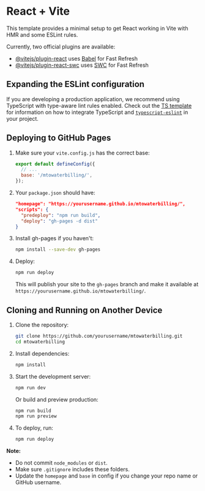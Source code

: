 # React + Vite

This template provides a minimal setup to get React working in Vite with HMR and some ESLint rules.

Currently, two official plugins are available:

- [@vitejs/plugin-react](https://github.com/vitejs/vite-plugin-react/blob/main/packages/plugin-react) uses [Babel](https://babeljs.io/) for Fast Refresh
- [@vitejs/plugin-react-swc](https://github.com/vitejs/vite-plugin-react/blob/main/packages/plugin-react-swc) uses [SWC](https://swc.rs/) for Fast Refresh

## Expanding the ESLint configuration

If you are developing a production application, we recommend using TypeScript with type-aware lint rules enabled. Check out the [TS template](https://github.com/vitejs/vite/tree/main/packages/create-vite/template-react-ts) for information on how to integrate TypeScript and [`typescript-eslint`](https://typescript-eslint.io) in your project.

## Deploying to GitHub Pages

1. Make sure your `vite.config.js` has the correct base:
   ```js
   export default defineConfig({
     // ...
     base: '/mtowaterbilling/',
   });
   ```
2. Your `package.json` should have:
   ```json
   "homepage": "https://yourusername.github.io/mtowaterbilling/",
   "scripts": {
     "predeploy": "npm run build",
     "deploy": "gh-pages -d dist"
   }
   ```
3. Install gh-pages if you haven't:
   ```sh
   npm install --save-dev gh-pages
   ```
4. Deploy:
   ```sh
   npm run deploy
   ```
   This will publish your site to the `gh-pages` branch and make it available at `https://yourusername.github.io/mtowaterbilling/`.

## Cloning and Running on Another Device

1. Clone the repository:
   ```sh
   git clone https://github.com/yourusername/mtowaterbilling.git
   cd mtowaterbilling
   ```
2. Install dependencies:
   ```sh
   npm install
   ```
3. Start the development server:
   ```sh
   npm run dev
   ```
   Or build and preview production:
   ```sh
   npm run build
   npm run preview
   ```
4. To deploy, run:
   ```sh
   npm run deploy
   ```

**Note:**
- Do not commit `node_modules` or `dist`.
- Make sure `.gitignore` includes these folders.
- Update the `homepage` and `base` in config if you change your repo name or GitHub username.
